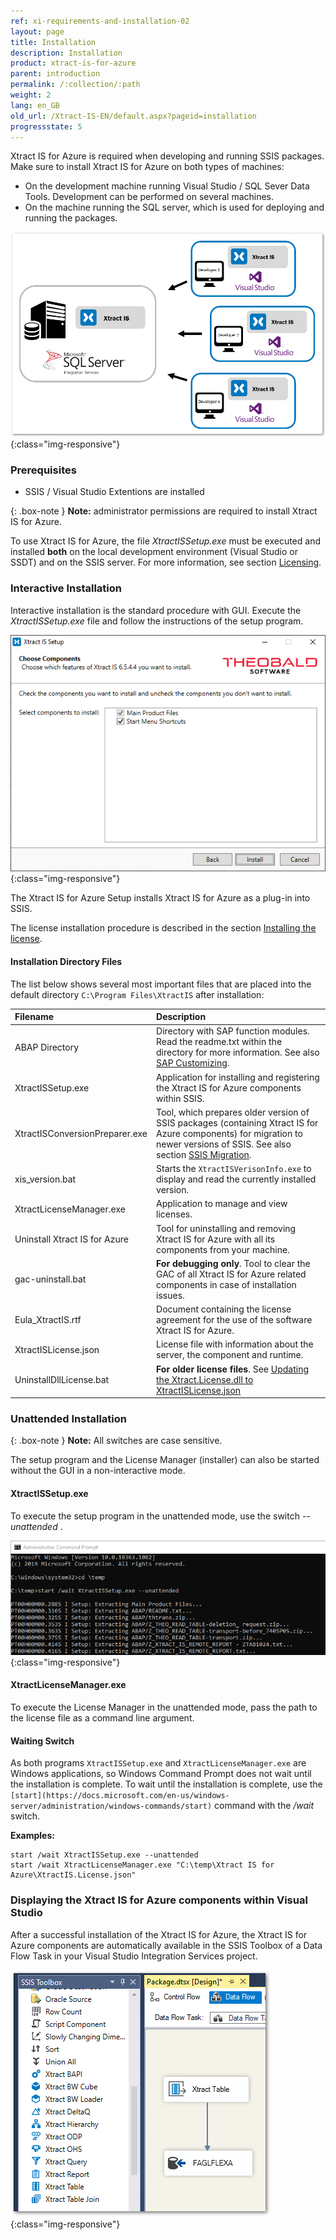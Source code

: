 ```yaml
---
ref: xi-requirements-and-installation-02
layout: page
title: Installation
description: Installation
product: xtract-is-for-azure
parent: introduction
permalink: /:collection/:path
weight: 2
lang: en_GB
old_url: /Xtract-IS-EN/default.aspx?pageid=installation
progressstate: 5
---
```


Xtract IS for Azure is required when developing and running SSIS packages. 
Make sure to install Xtract IS for Azure on both types of machines:
- On the development machine running Visual Studio / SQL Sever Data Tools. Development can be performed on several machines.
- On the machine running the SQL server, which is used for deploying and running the packages.

<!---text anpassen --->
![xis_client_server_generell](/img/content/xis/client_server_architektur_xis_generell.png){:class="img-responsive"}


### Prerequisites

- SSIS / Visual Studio Extentions are installed

{: .box-note }
**Note:** administrator permissions are required to install Xtract IS for Azure.

To use Xtract IS for Azure, the file *XtractISSetup.exe* must be executed and installed **both** on the local development environment (Visual Studio or SSDT) and on the SSIS server. For more information, see section [Licensing](./installing-the-license).



### Interactive Installation

Interactive installation is the standard procedure with GUI. Execute the *XtractISSetup.exe* file and follow the instructions of the setup program.

![XIS_Setup](/img/content/xis/xis_setup-exe.png){:class="img-responsive"}

The Xtract IS for Azure Setup installs Xtract IS for Azure as a plug-in into SSIS.

The license installation procedure is described in the section [Installing the license](./installing-the-license#installing-the-xtract-is-for-azure-license---xtractislicensejson).


#### Installation Directory Files
The list below shows several most important files that are placed into the default directory ``C:\Program Files\XtractIS`` after installation:

|Filename | Description |
|:----|:---|
| ABAP Directory | Directory with SAP function modules. Read the readme.txt within the directory for more information. See also [SAP Customizing](../sap-customizing). |
| XtractISSetup.exe | Application for installing and registering the Xtract IS for Azure components within SSIS.|
|XtractISConversionPreparer.exe| Tool, which prepares older version of SSIS packages (containing Xtract IS for Azure components) for migration to newer versions of SSIS. See also section [SSIS Migration](./ssis-migration).|
| xis_version.bat | Starts the `XtractISVerisonInfo.exe` to display and read the currently installed version.|
| XtractLicenseManager.exe | Application to manage and view licenses.|
| Uninstall Xtract IS for Azure| Tool for uninstalling and removing Xtract IS for Azure with all its components from your machine. |
| gac-uninstall.bat | **For debugging only**. Tool to clear the GAC of all Xtract IS for Azure related components in case of installation issues.|
| Eula_XtractIS.rtf | Document containing the license agreement for the use of the software Xtract IS for Azure.|
| XtractISLicense.json | License file with information about the server, the component and runtime. |
| UninstallDllLicense.bat| **For older license files**. See [Updating the Xtract.License.dll to XtractISLicense.json](./installing-the-license#updating-the-xtractlicensedll-to-xtractislicensejson)|



### Unattended Installation

{: .box-note }
**Note:** All switches are case sensitive.

The setup program and the License Manager (installer) can also be started without the GUI in a non-interactive mode.

#### XtractISSetup.exe
To execute the setup program in the unattended mode, use the switch *--unattended* . <br>

![XIS_Setup-unattended](/img/content/xis/cmd-unattended-switch.png){:class="img-responsive"}

#### XtractLicenseManager.exe
To execute the License Manager in the unattended mode, pass the path to the license file as a command line argument.


#### Waiting Switch

As both programs `XtractISSetup.exe` and `XtractLicenseManager.exe` are Windows applications, so Windows Command Prompt does not wait until the installation is complete. 
To wait until the installation is complete, use the `[start](https://docs.microsoft.com/en-us/windows-server/administration/windows-commands/start)` command with the */wait* switch. 

**Examples:**
```
start /wait XtractISSetup.exe --unattended
start /wait XtractLicenseManager.exe "C:\temp\Xtract IS for Azure\XtractIS.License.json"

```


### Displaying the Xtract IS for Azure components within Visual Studio
After a successful installation of the Xtract IS for Azure, the Xtract IS for Azure components are automatically available in the SSIS Toolbox of a Data Flow Task in your Visual Studio Integration Services project.

![XIS_SSIS_Toolbox](/img/content/XIS_SSIS_Toolbox.png){:class="img-responsive"}

<!---{: .box-warning }
**Warning! Xtract IS for Azure components not visible**<br> With the current version of the SSDT for VS 2015, *SQL Server vNext* or *SQL Server 2017* are selected by default as the target environment for the deployment network of SSIS projects.  With this setting, the Xtract IS for Azure components are not visible in the SSIS toolbox. <br> Change the target environment for the deployment to SQL Server 2016 to display the Xtract IS for Azure components in the toolbox.

![XIS_deployment_target_version_vNext](/img/content/VS_Deployment_Target.png){:class="img-responsive"}--->